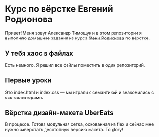 # Курс по вёрстке Евгений Родионова

Привет! Меня зовут Александр Тимощук и в этом репозитории я выполняю домашние задания из курса [Жени Родионова](https://github.com/evgenyrodionov) по вёрстке.

## У тебя хаос в файлах

Есть немного. Я решил все файлы поместить в один репозиторий.

## Первые уроки

Это index.html и index.css — мы играли с семантикой и знакомились с css-селекторами.

## Вёрстка дизайн-макета UberEats

В процессе. Готова модульная сетка, основанная на flex и сейчас мне нужно заверстать десктопную версию макета. To glory!